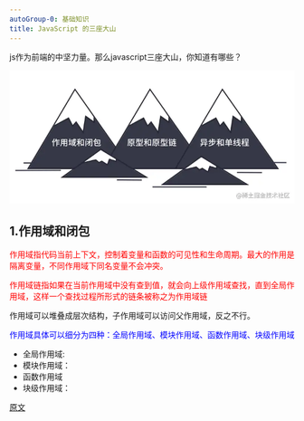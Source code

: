 ```yaml
---
autoGroup-0: 基础知识
title: JavaScript 的三座大山
---
```

js作为前端的中坚力量。那么javascript三座大山，你知道有哪些？

![js三座大山](./images/1b003588e87c4d00b3491434c51a245b_tplv-k3u1fbpfcp-zoom-in-crop-mark_1512_0_0_0.png)

## 1.作用域和闭包
<span style="color: red">作用域指代码当前上下文，控制着变量和函数的可见性和生命周期。最大的作用是隔离变量，不同作用域下同名变量不会冲突。</span>

<span style="color:red">作用域链指如果在当前作用域中没有查到值，就会向上级作用域查找，直到全局作用域，这样一个查找过程所形式的链条被称之为作用域链</span>

作用域可以堆叠成层次结构，子作用域可以访问父作用域，反之不行。

<span style="color:blue">作用域具体可以细分为四种：全局作用域、模块作用域、函数作用域、块级作用域</span>
- 全局作用域: 
- 模块作用域：
- 函数作用域
- 块级作用域：



[原文](https://juejin.cn/post/7182571660003213370)